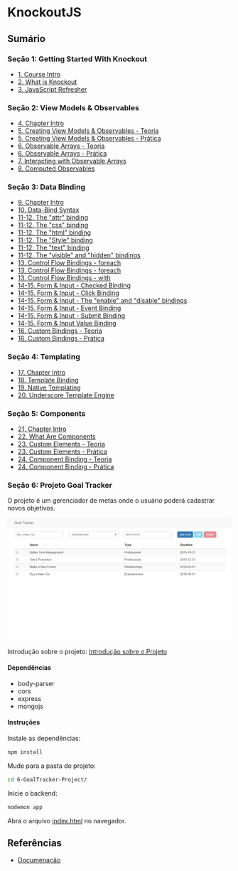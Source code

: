 # KnockoutJS

## Sumário

### Seção 1: Getting Started With Knockout

- [1. Course Intro](./1-Getting-Started-With-Knockout/1-course-intro.md)
- [2. What is Knockout](./1-Getting-Started-With-Knockout/2-what-is-knockout.md)
- [3. JavaScript Refresher](./1-Getting-Started-With-Knockout/3-javascript-refresher.html)

### Seção 2: View Models & Observables

- [4. Chapter Intro](./2-View-Models-&-Observables/4-chapter-intro.md)
- [5. Creating View Models & Observables - Teoria](./2-View-Models-&-Observables/5-creating-view-models-&-observables.md)
- [5. Creating View Models & Observables - Prática](./2-View-Models-&-Observables/5-creating-view-models-&-observables.html)
- [6. Observable Arrays - Teoria](./2-View-Models-&-Observables/6-observable-arrays.md)
- [6. Observable Arrays - Prática](./2-View-Models-&-Observables/6-observable-arrays.html)
- [7. Interacting with Observable Arrays](./2-View-Models-&-Observables/7-interacting-with-observable-arrays.html)
- [8. Computed Observables](./2-View-Models-&-Observables/8-computed-observables.md)

### Seção 3: Data Binding

- [9. Chapter Intro](./3-Data-Binding/9-chapter-intro.md)
- [10. Data-Bind Syntax](./3-Data-Binding/10-data-binding-syntax.md)
- [11-12. The "attr" binding](./3-Data-Binding/11-12-attr-bindings.html)
- [11-12. The "css" binding](./3-Data-Binding/11-12-css-bindings.html)
- [11-12. The "html" binding](./3-Data-Binding/11-12-html-bindings.html)
- [11-12. The "Style" binding](./3-Data-Binding/11-12-style-bindings.html)
- [11-12. The "text" binding](./3-Data-Binding/11-12-text-bindings.html)
- [11-12. The "visible" and "hidden" bindings](./3-Data-Binding/11-12-visible-bindings.html)
- [13. Control Flow Bindings - foreach](./3-Data-Binding/13-control-flow-bindings-foreach.html)
- [13. Control Flow Bindings - foreach](./3-Data-Binding/13-control-flow-bindings-if.html)
- [13. Control Flow Bindings - with](./3-Data-Binding/13-control-flow-bindings-with.html)
- [14-15. Form & Input - Checked Binding](./3-Data-Binding/14-15-checked-binding.html)
- [14-15. Form & Input - Click Binding](./3-Data-Binding/14-15-click-binding.html)
- [14-15. Form & Input - The "enable" and "disable" bindings](./3-Data-Binding/14-15-enable-disable.html)
- [14-15. Form & Input - Event Binding](./3-Data-Binding/14-15-event-binding.html)
- [14-15. Form & Input - Submit Binding](./3-Data-Binding/14-15-submit-binding.html)
- [14-15. Form & Input Value Binding](./3-Data-Binding/14-15-value-binding.html)
- [16. Custom Bindings - Teoria](./3-Data-Binding/16-custom-bindings.md)
- [16. Custom Bindings - Prática](./3-Data-Binding/16-custom-bindings.html)

### Seção 4: Templating

- [17. Chapter Intro](./4-Templating/17-chapter-intro.md)
- [18. Template Binding](./4-Templating/18-template-binding.md)
- [19. Native Templating](./4-Templating/19-native-templating.html)
- [20. Underscore Template Engine](./4-Templating/20-underscore-template-engine.html)


### Seção 5: Components

- [21. Chapter Intro](./5-Components/21-chapter-intro.md)
- [22. What Are Components](./5-Components/22-what-are-components.md)
- [23. Custom Elements - Teoria](./5-Components/23-custom-elements.md)
- [23. Custom Elements - Prática](./5-Components/23-custom-elements.html)
- [24. Component Binding - Teoria](./5-Components/24-component-binding.md)
- [24. Component Binding - Prática](./5-Components/24-component-binding.html)

### Seção 6: Projeto Goal Tracker

O projeto é um gerenciador de metas onde o usuário poderá cadastrar novos objetivos.

![Preview do Projeto](./6-GoalTracker-Project/goaltracker-preview.jpg)

Introdução sobre o projeto: [Introdução sobre o Projeto](./6-GoalTracker-Project/25-project-intro.md)

#### Dependências

- body-parser
- cors
- express
- mongojs

#### Instruções

Instale as dependências:

```bash
npm install
```

Mude para a pasta do projeto:

```bash
cd 6-GoalTracker-Project/
```

Inicie o backend:

```bash
nodemon app
```

Abra o arquivo [index.html](./6-GoalTracker-Project/client/index.html) no navegador.


## Referências

- [Documenação](https://knockoutjs.com/documentation/introduction.html)
